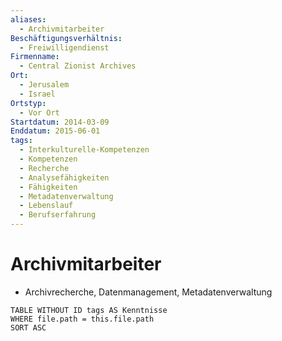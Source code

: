 ```yaml
---
aliases:
  - Archivmitarbeiter
Beschäftigungsverhältnis:
  - Freiwilligendienst
Firmenname:
  - Central Zionist Archives
Ort:
  - Jerusalem
  - Israel
Ortstyp:
  - Vor Ort
Startdatum: 2014-03-09
Enddatum: 2015-06-01
tags:
  - Interkulturelle-Kompetenzen
  - Kompetenzen
  - Recherche
  - Analysefähigkeiten
  - Fähigkeiten
  - Metadatenverwaltung
  - Lebenslauf
  - Berufserfahrung
---
```


# Archivmitarbeiter

- Archivrecherche, Datenmanagement, Metadatenverwaltung

```dataview
TABLE WITHOUT ID tags AS Kenntnisse
WHERE file.path = this.file.path
SORT ASC
```